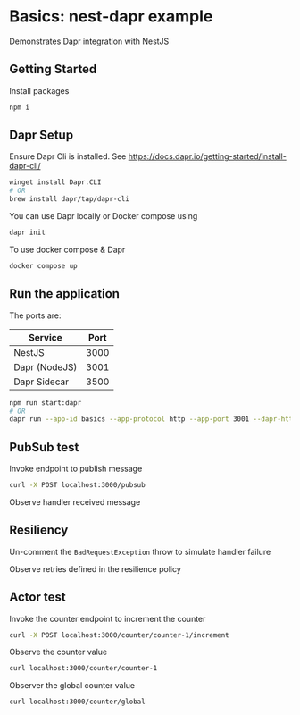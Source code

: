 # Basics: nest-dapr example

Demonstrates Dapr integration with NestJS

## Getting Started

Install packages

```bash
npm i
```

## Dapr Setup

Ensure Dapr Cli is installed. See https://docs.dapr.io/getting-started/install-dapr-cli/
```bash
winget install Dapr.CLI
# OR
brew install dapr/tap/dapr-cli
```

You can use Dapr locally or Docker compose using 
```bash
dapr init
```

To use docker compose & Dapr

```bash
docker compose up
```

## Run the application

The ports are:

| Service              | Port |
|----------------------| --- |
| NestJS               | 3000 |
| Dapr (NodeJS) | 3001 |
| Dapr Sidecar         | 3500 |

```bash
npm run start:dapr  
# OR
dapr run --app-id basics --app-protocol http --app-port 3001 --dapr-http-port 3500 npm run start
```

## PubSub test

Invoke endpoint to publish message

```bash
curl -X POST localhost:3000/pubsub
```

Observe handler received message

## Resiliency

Un-comment the `BadRequestException` throw to simulate handler failure

Observe retries defined in the resilience policy


## Actor test

Invoke the counter endpoint to increment the counter

```bash
curl -X POST localhost:3000/counter/counter-1/increment
```

Observe the counter value

```bash
curl localhost:3000/counter/counter-1
```

Observer the global counter value

```bash
curl localhost:3000/counter/global
```